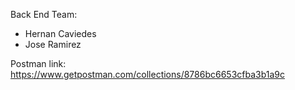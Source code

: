 Back End Team:

- Hernan Caviedes
- Jose Ramirez

Postman link:
https://www.getpostman.com/collections/8786bc6653cfba3b1a9c

